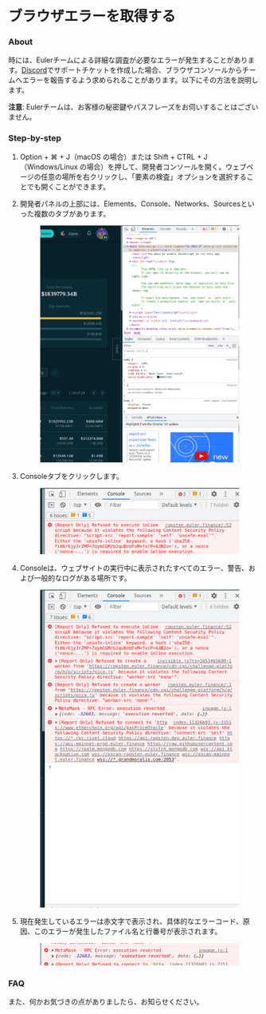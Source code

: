 # ブラウザエラーを取得する

### About

時には、Eulerチームによる詳細な調査が必要なエラーが発生することがあります。[Discord](https://discord.com/invite/CdG97VSYGk)でサポートチケットを作成した場合、ブラウザコンソールからチームへエラーを報告するよう求められることがあります。以下にその方法を説明します。

**注意**: Eulerチームは、お客様の秘密鍵やパスフレーズをお伺いすることはございません。

### Step-by-step

1. Option + ⌘ + J（macOS の場合）または Shift + CTRL + J（Windows/Linux の場合）を押して、開発者コンソールを開く。ウェブページの任意の場所を右クリックし、「要素の検査」オプションを選択することでも開くことができます。
2.  開発者パネルの上部には、Elements、Console、Networks、Sourcesといった複数のタブがあります。

    <figure><img src="../../.gitbook/assets/image (4).png" alt=""><figcaption></figcaption></figure>
3.  Consoleタブをクリックします。

    <figure><img src="../../.gitbook/assets/image (7).png" alt=""><figcaption></figcaption></figure>
4.  Consoleは、ウェブサイトの実行中に表示されたすべてのエラー、警告、および一般的なログがある場所です。

    <figure><img src="../../.gitbook/assets/image (6) (1).png" alt=""><figcaption></figcaption></figure>
5.  現在発生しているエラーは赤文字で表示され、具体的なエラーコード、原因、このエラーが発生したファイル名と行番号が表示されます。

    <figure><img src="../../.gitbook/assets/image (1) (1).png" alt=""><figcaption></figcaption></figure>

### FAQ

また、何かお気づきの点がありましたら、お知らせください。
